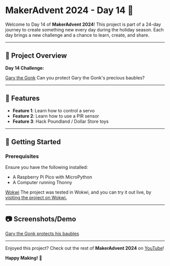 # MakerAdvent 2024 - Day 14 🎄

Welcome to Day 14 of **MakerAdvent 2024**! This project is part of a 24-day journey to create something new every day during the holiday season. Each day brings a new challenge and a chance to learn, create, and share.

---

## 🎯 Project Overview

**Day 14 Challenge:**  

[Gary the Gonk](https://github.com/lesp/MakerAdvent2024/blob/main/Day%2014/Gary1.png)
Can you protect Gary the Gonk's precious baubles?

---

## 🔧 Features

- **Feature 1**: Learn how to control a servo
- **Feature 2**: Learn how to use a PIR sensor
- **Feature 3**: Hack Poundland / Dollar Store toys

---

## 🚀 Getting Started

### Prerequisites

Ensure you have the following installed:

- A Raspberry Pi Pico with MicroPython
- A Computer running Thonny

[Wokwi](https://github.com/lesp/MakerAdvent2024/blob/main/Day%2014/Gary2.png)
The project was tested in Wokwi, and you can try it out live, by [visiting the project on Wokwi.](https://wokwi.com/projects/417182952453346305)

---

## 📷 Screenshots/Demo

[Gary the Gonk protects his baubles](https://github.com/lesp/MakerAdvent2024/blob/main/Day%2014/Gary3.png)

---



Enjoyed this project? Check out the rest of **MakerAdvent 2024** on [YouTube](https://youtube.com/playlist?list=PLl7sf03jEHOQ-iI5y5vw6luiuBprks3Bx&si=iQWFclF5UEtYOykv)!  

**Happy Making!** 🎉